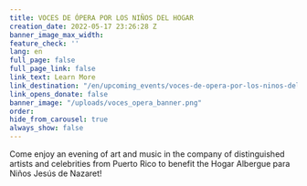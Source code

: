 ```yaml
---
title: VOCES DE ÓPERA POR LOS NIÑOS DEL HOGAR
creation_date: 2022-05-17 23:26:28 Z
banner_image_max_width: 
feature_check: ''
lang: en
full_page: false
full_page_link: false
link_text: Learn More
link_destination: "/en/upcoming_events/voces-de-opera-por-los-ninos-del-hogar"
link_opens_donate: false
banner_image: "/uploads/voces_opera_banner.png"
order: 
hide_from_carousel: true
always_show: false
---
```


Come enjoy an evening of art and music in the company of distinguished artists and celebrities from Puerto Rico to benefit the Hogar Albergue para Niños Jesús de Nazaret!